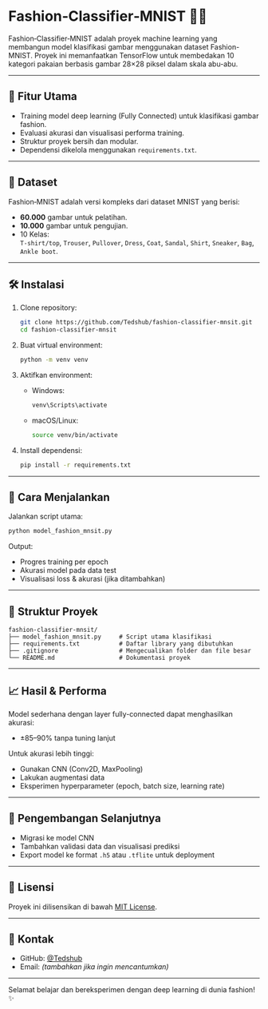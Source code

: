 
# Fashion‑Classifier‑MNIST 👗🧠

Fashion‑Classifier‑MNIST adalah proyek machine learning yang membangun model klasifikasi gambar menggunakan dataset Fashion-MNIST. Proyek ini memanfaatkan TensorFlow untuk membedakan 10 kategori pakaian berbasis gambar 28×28 piksel dalam skala abu-abu.

---

## 🎯 Fitur Utama
- Training model deep learning (Fully Connected) untuk klasifikasi gambar fashion.
- Evaluasi akurasi dan visualisasi performa training.
- Struktur proyek bersih dan modular.
- Dependensi dikelola menggunakan `requirements.txt`.

---

## 💾 Dataset
Fashion‑MNIST adalah versi kompleks dari dataset MNIST yang berisi:
- **60.000** gambar untuk pelatihan.
- **10.000** gambar untuk pengujian.
- 10 Kelas:  
  `T‑shirt/top`, `Trouser`, `Pullover`, `Dress`, `Coat`, `Sandal`, `Shirt`, `Sneaker`, `Bag`, `Ankle boot`.

---

## 🛠️ Instalasi

1. Clone repository:
   ```bash
   git clone https://github.com/Tedshub/fashion-classifier-mnsit.git
   cd fashion-classifier-mnsit
   ```

2. Buat virtual environment:
   ```bash
   python -m venv venv
   ```

3. Aktifkan environment:
   - Windows:
     ```bash
     venv\Scripts\activate
     ```
   - macOS/Linux:
     ```bash
     source venv/bin/activate
     ```

4. Install dependensi:
   ```bash
   pip install -r requirements.txt
   ```

---

## 🚀 Cara Menjalankan

Jalankan script utama:
```bash
python model_fashion_mnsit.py
```

Output:
- Progres training per epoch
- Akurasi model pada data test
- Visualisasi loss & akurasi (jika ditambahkan)

---

## 📁 Struktur Proyek

```
fashion-classifier-mnsit/
├── model_fashion_mnsit.py     # Script utama klasifikasi
├── requirements.txt           # Daftar library yang dibutuhkan
├── .gitignore                 # Mengecualikan folder dan file besar
└── README.md                  # Dokumentasi proyek
```

---

## 📈 Hasil & Performa

Model sederhana dengan layer fully-connected dapat menghasilkan akurasi:
- ±85–90% tanpa tuning lanjut

Untuk akurasi lebih tinggi:
- Gunakan CNN (Conv2D, MaxPooling)
- Lakukan augmentasi data
- Eksperimen hyperparameter (epoch, batch size, learning rate)

---

## 🔧 Pengembangan Selanjutnya
- Migrasi ke model CNN
- Tambahkan validasi data dan visualisasi prediksi
- Export model ke format `.h5` atau `.tflite` untuk deployment

---

## 📄 Lisensi

Proyek ini dilisensikan di bawah [MIT License](LICENSE).

---

## 🙋 Kontak

- GitHub: [@Tedshub](https://github.com/Tedshub)
- Email: *(tambahkan jika ingin mencantumkan)*

---

Selamat belajar dan bereksperimen dengan deep learning di dunia fashion! ✨
